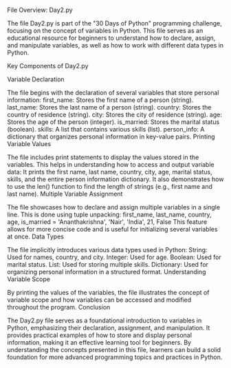 File Overview: Day2.py

The file Day2.py is part of the "30 Days of Python" programming challenge, focusing on the concept of variables in Python.
This file serves as an educational resource for beginners to understand how to declare, assign, and manipulate variables, as well as how to work with 
different data types in Python.

Key Components of Day2.py

Variable Declaration

The file begins with the declaration of several variables that store personal information:
first_name: Stores the first name of a person (string).
last_name: Stores the last name of a person (string).
country: Stores the country of residence (string).
city: Stores the city of residence (string).
age: Stores the age of the person (integer).
is_married: Stores the marital status (boolean).
skills: A list that contains various skills (list).
person_info: A dictionary that organizes personal information in key-value pairs.
Printing Variable Values

The file includes print statements to display the values stored in the variables. This helps in understanding how to access and output variable data:
It prints the first name, last name, country, city, age, marital status, skills, and the entire person information dictionary.
It also demonstrates how to use the len() function to find the length of strings (e.g., first name and last name).
Multiple Variable Assignment

The file showcases how to declare and assign multiple variables in a single line. This is done using tuple unpacking:
first_name, last_name, country, age, is_married = 'Ananthakrishna', 'Nair', 'India', 21, False
This feature allows for more concise code and is useful for initializing several variables at once.
Data Types

The file implicitly introduces various data types used in Python:
String: Used for names, country, and city.
Integer: Used for age.
Boolean: Used for marital status.
List: Used for storing multiple skills.
Dictionary: Used for organizing personal information in a structured format.
Understanding Variable Scope

By printing the values of the variables, the file illustrates the concept of variable scope and how variables can be accessed and modified throughout the program.
Conclusion

The Day2.py file serves as a foundational introduction to variables in Python, emphasizing their declaration, assignment, and manipulation. 
It provides practical examples of how to store and display personal information, making it an effective learning tool for beginners. 
By understanding the concepts presented in this file, learners can build a solid foundation for more advanced programming topics and practices in Python.
